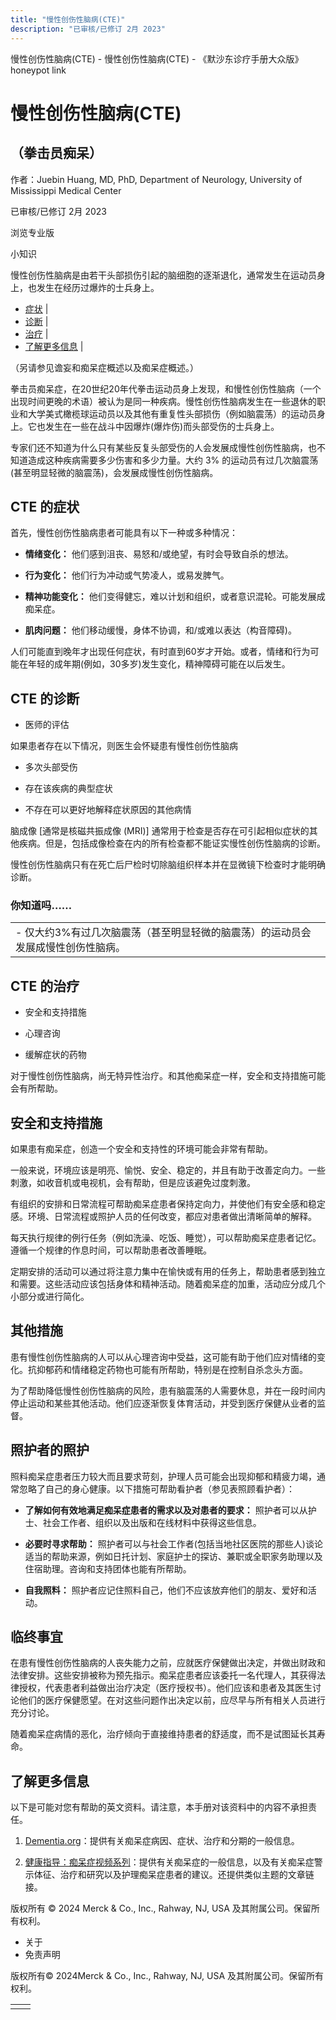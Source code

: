 ```yaml
---
title: "慢性创伤性脑病(CTE)"
description: "已审核/已修订 2月 2023"
---
```


﻿慢性创伤性脑病(CTE) - 慢性创伤性脑病(CTE) - 《默沙东诊疗手册大众版》 honeypot link

# 慢性创伤性脑病(CTE)

## （拳击员痴呆）

作者：Juebin Huang, MD, PhD, Department of Neurology, University of Mississippi Medical
Center

已审核/已修订 2月 2023

浏览专业版

小知识

慢性创伤性脑病是由若干头部损伤引起的脑细胞的逐渐退化，通常发生在运动员身上，也发生在经历过爆炸的士兵身上。

- [症状](#症状_v27381219_zh) \|
- [诊断](#诊断_v27381233_zh) \|
- [治疗](#治疗_v27381260_zh) \|
- [了解更多信息](#了解更多信息_v52170133_zh) \|

（另请参见谵妄和痴呆症概述以及痴呆症概述。）

拳击员痴呆症，在20世纪20年代拳击运动员身上发现，和慢性创伤性脑病（一个出现时间更晚的术语）被认为是同一种疾病。慢性创伤性脑病发生在一些退休的职业和大学美式橄榄球运动员以及其他有重复性头部损伤（例如脑震荡）的运动员身上。它也发生在一些在战斗中因爆炸(爆炸伤)而头部受伤的士兵身上。

专家们还不知道为什么只有某些反复头部受伤的人会发展成慢性创伤性脑病，也不知道造成这种疾病需要多少伤害和多少力量。大约 3% 的运动员有过几次脑震荡(甚至明显轻微的脑震荡)，会发展成慢性创伤性脑病。

## CTE 的症状

首先，慢性创伤性脑病患者可能具有以下一种或多种情况：

- **情绪变化：** 他们感到沮丧、易怒和/或绝望，有时会导致自杀的想法。

- **行为变化：** 他们行为冲动或气势凌人，或易发脾气。

- **精神功能变化：** 他们变得健忘，难以计划和组织，或者意识混轮。可能发展成痴呆症。

- **肌肉问题：** 他们移动缓慢，身体不协调，和/或难以表达（构音障碍)。


人们可能直到晚年才出现任何症状，有时直到60岁才开始。或者，情绪和行为可能在年轻的成年期(例如，30多岁)发生变化，精神障碍可能在以后发生。

## CTE 的诊断

- 医师的评估


如果患者存在以下情况，则医生会怀疑患有慢性创伤性脑病

- 多次头部受伤

- 存在该疾病的典型症状

- 不存在可以更好地解释症状原因的其他病情


脑成像 \[通常是核磁共振成像 (MRI)\] 通常用于检查是否存在可引起相似症状的其他疾病。但是，包括成像检查在内的所有检查都不能证实慢性创伤性脑病的诊断。

慢性创伤性脑病只有在死亡后尸检时切除脑组织样本并在显微镜下检查时才能明确诊断。

### 你知道吗……

|     |
| --- |
| - 仅大约3%有过几次脑震荡（甚至明显轻微的脑震荡）的运动员会发展成慢性创伤性脑病。 |

## CTE 的治疗

- 安全和支持措施

- 心理咨询

- 缓解症状的药物


对于慢性创伤性脑病，尚无特异性治疗。和其他痴呆症一样，安全和支持措施可能会有所帮助。

## 安全和支持措施

如果患有痴呆症，创造一个安全和支持性的环境可能会非常有帮助。

一般来说，环境应该是明亮、愉悦、安全、稳定的，并且有助于改善定向力。一些刺激，如收音机或电视机，会有帮助，但是应该避免过度刺激。

有组织的安排和日常流程可帮助痴呆症患者保持定向力，并使他们有安全感和稳定感。环境、日常流程或照护人员的任何改变，都应对患者做出清晰简单的解释。

每天执行规律的例行任务（例如洗澡、吃饭、睡觉），可以帮助痴呆症患者记忆。遵循一个规律的作息时间，可以帮助患者改善睡眠。

定期安排的活动可以通过将注意力集中在愉快或有用的任务上，帮助患者感到独立和需要。这些活动应该包括身体和精神活动。随着痴呆症的加重，活动应分成几个小部分或进行简化。

## 其他措施

患有慢性创伤性脑病的人可以从心理咨询中受益，这可能有助于他们应对情绪的变化。抗抑郁药和情绪稳定药物也可能有所帮助，特别是在控制自杀念头方面。

为了帮助降低慢性创伤性脑病的风险，患有脑震荡的人需要休息，并在一段时间内停止运动和某些其他活动。他们应逐渐恢复体育活动，并受到医疗保健从业者的监督。

## 照护者的照护

照料痴呆症患者压力较大而且要求苛刻，护理人员可能会出现抑郁和精疲力竭，通常忽略了自己的身心健康。以下措施可帮助看护者（参见表照顾看护者）：

- **了解如何有效地满足痴呆症患者的需求以及对患者的要求：** 照护者可以从护士、社会工作者、组织以及出版和在线材料中获得这些信息。

- **必要时寻求帮助：** 照护者可以与社会工作者(包括当地社区医院的那些人)谈论适当的帮助来源，例如日托计划、家庭护士的探访、兼职或全职家务助理以及住宿助理。咨询和支持团体也能有所帮助。

- **自我照料：** 照护者应记住照料自己，他们不应该放弃他们的朋友、爱好和活动。


## 临终事宜

在患有慢性创伤性脑病的人丧失能力之前，应就医疗保健做出决定，并做出财政和法律安排。这些安排被称为预先指示。痴呆症患者应该委托一名代理人，其获得法律授权，代表患者利益做出治疗决定（医疗授权书）。他们应该和患者及其医生讨论他们的医疗保健愿望。在对这些问题作出决定以前，应尽早与所有相关人员进行充分讨论。

随着痴呆症病情的恶化，治疗倾向于直接维持患者的舒适度，而不是试图延长其寿命。

## 了解更多信息

以下是可能对您有帮助的英文资料。请注意，本手册对该资料中的内容不承担责任。

1. [Dementia.org](https://www.dementia.org/)：提供有关痴呆症病因、症状、治疗和分期的一般信息。

2. [健康指导：痴呆症视频系列](http://www.healthdirect.gov.au/dementia-video-series)：提供有关痴呆症的一般信息，以及有关痴呆症警示体征、治疗和研究以及护理痴呆症患者的建议。还提供类似主题的文章链接。




版权所有 © 2024
Merck & Co., Inc., Rahway, NJ, USA 及其附属公司。保留所有权利。

- 关于
- 免责声明

版权所有© 2024Merck & Co., Inc., Rahway, NJ, USA 及其附属公司。保留所有权利。

|     |     |
| --- | --- |
|  |  |